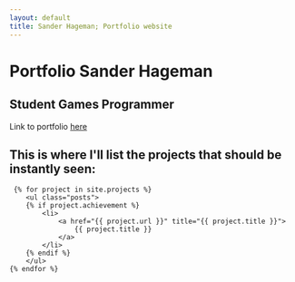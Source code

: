 ```yaml
---
layout: default
title: Sander Hageman; Portfolio website
---
```

# Portfolio Sander Hageman
## Student Games Programmer
Link to portfolio <a href="/portfolio">here</a>

## This is where I'll list the projects that should be instantly seen:
<div class="BestAchievements">
	
	 {% for project in site.projects %}
	 	<ul class="posts">
		{% if project.achievement %}
			<li>		
				<a href="{{ project.url }}" title="{{ project.title }}">
					{{ project.title }}
				</a>
			</li>
		{% endif %}
		</ul>
	{% endfor %}
</div>
